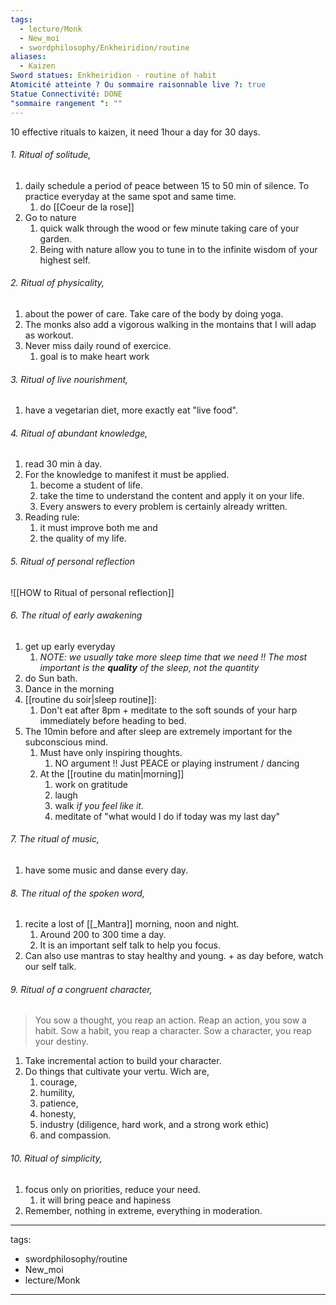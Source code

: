 ```yaml
---
tags:
  - lecture/Monk
  - New_moi
  - swordphilosophy/Enkheiridion/routine
aliases:
  - Kaizen
Sword statues: Enkheiridion - routine of habit
Atomicité atteinte ? Ou sommaire raisonnable live ?: true
Statue Connectivité: DONE
"sommaire rangement ": ""
---
```


10 effective rituals to kaizen, it need 1hour a day for 30 days.

###### 1.  Ritual of solitude,
1. daily schedule a period of peace between 15 to 50 min of silence. To practice everyday at the same spot and same time. 
	1. do [[Coeur de la rose]]
2. Go to nature
	1. quick walk through the wood or few minute taking care of your garden.
	2. Being with nature allow you to tune in to the infinite wisdom of your highest self.
###### 2. Ritual of physicality, 
1. about the power of care. Take care of the body by doing yoga. 
2. The monks also add a vigorous walking in the montains that I will adap as workout. 
3. Never miss daily round of exercice. 
	1. goal is to make heart work
###### 3. Ritual of live nourishment, 
1. have a vegetarian diet, more exactly eat "live food". 
###### 4. Ritual of abundant knowledge, 
1. read 30 min à day.
2. For the knowledge to manifest it must be applied.
	1. become a student of life.
	2. take the time to understand the content and apply it on your life. 
	3. Every answers to every problem is certainly already written. 
3. Reading rule:
	1. it must improve both me and
	2. the quality of my life. 
###### 5. Ritual of personal reflection
![[HOW to Ritual of personal reflection]]

###### 6. The ritual of early awakening
1. get up early everyday 
	1. *NOTE: we usually take more sleep time that we need !! The most important is the **quality** of the sleep, not the quantity*
2. do Sun bath. 
3. Dance in the morning
4.  [[routine du soir|sleep routine]]:
	1. Don't eat after 8pm + meditate to the soft sounds of your harp immediately before heading to bed. 
5. The 10min before and after sleep are extremely important for the subconscious mind. 
	1. Must have only inspiring thoughts. 
		1. NO argument !! Just PEACE or playing instrument / dancing
	2. At the [[routine du matin|morning]] 
		1. work on gratitude
        1. laugh
        2. walk _if you feel like it._
	    1. meditate of "what would I do if today was my last day"
###### 7. The ritual of music,
1. have some music and danse every day. 
###### 8. The ritual of the spoken word, 
1. recite a lost of [[_Mantra]] morning, noon and night.
	1. Around 200 to 300 time a day.
	2. It is an important self talk to help you focus. 
2. Can also use mantras to stay healthy and young.  + as day before, watch our self talk.
###### 9. Ritual of a congruent character, 
> You sow a thought, you reap an action. Reap an action, you sow a habit. Sow a habit, you reap a character. Sow a character, you reap your destiny.

1. Take incremental action to build your character. 
2. Do things that cultivate your vertu. Wich are, 
	1. courage, 
	2. humility,
	3. patience, 
	4. honesty, 
	5. industry (diligence, hard work, and a strong work ethic)
	6. and compassion. 
###### 10. Ritual of simplicity, 
1. focus only on priorities, reduce your need. 
	1. it will bring peace and hapiness
2. Remember, nothing in extreme, everything in moderation. 

---
tags:
  - swordphilosophy/routine
  - New_moi
  - lecture/Monk
---
